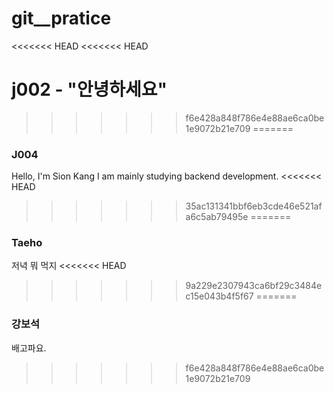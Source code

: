 # git__pratice
<<<<<<< HEAD
<<<<<<< HEAD


j002 - "안녕하세요"
=======

>>>>>>> f6e428a848f786e4e88ae6ca0be1e9072b21e709
=======
### J004
Hello, I'm Sion Kang
I am mainly studying backend development.
<<<<<<< HEAD
>>>>>>> 35ac131341bbf6eb3cde46e521afa6c5ab79495e
=======


### Taeho

저녁 뭐 먹지
<<<<<<< HEAD
>>>>>>> 9a229e2307943ca6bf29c3484ec15e043b4f5f67
=======


### 강보석

배고파요.
>>>>>>> f6e428a848f786e4e88ae6ca0be1e9072b21e709
